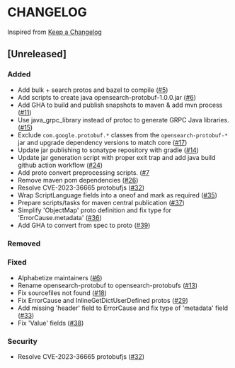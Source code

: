 # CHANGELOG

Inspired from [Keep a Changelog](https://keepachangelog.com/en/1.0.0/)

## [Unreleased]

### Added
- Add bulk + search protos and bazel to compile ([#5](https://github.com/opensearch-project/opensearch-protobufs/pull/5))
- Add scripts to create java opensearch-protobuf-1.0.0.jar ([#6](https://github.com/opensearch-project/opensearch-protobufs/pull/6))
- Add GHA to build and publish snapshots to maven & add mvn process ([#11](https://github.com/opensearch-project/opensearch-protobufs/pull/11))
- Use java_grpc_library instead of protoc to generate GRPC Java libraries. ([#15](https://github.com/opensearch-project/opensearch-protobufs/pull/15))
- Exclude `com.google.protobuf.*` classes from the `opensearch-protobuf-*` jar and upgrade dependency versions to match core ([#17](https://github.com/opensearch-project/opensearch-protobufs/pull/17))
- Update jar publishing to sonatype repository with gradle ([#14](https://github.com/opensearch-project/opensearch-protobufs/pull/14))
- Update jar generation script with proper exit trap and add java build github action workflow ([#24](https://github.com/opensearch-project/opensearch-protobufs/pull/24))
- Add proto convert preprocessing scripts. ([#7](https://github.com/opensearch-project/opensearch-protobufs/pull/7)
- Remove maven pom dependencies ([#26](https://github.com/opensearch-project/opensearch-protobufs/pull/26))
- Resolve CVE-2023-36665 protobufjs ([#32](https://github.com/opensearch-project/opensearch-protobufs/pull/32))
- Wrap ScriptLanguage fields into a oneof and mark as required ([#35](https://github.com/opensearch-project/opensearch-protobufs/pull/35))
- Prepare scripts/tasks for maven central publication ([#37](https://github.com/opensearch-project/opensearch-protobufs/pull/37))
- Simplify 'ObjectMap' proto definition and fix type for 'ErrorCause.metadata' ([#36](https://github.com/opensearch-project/opensearch-protobufs/pull/36))
- Add GHA to convert from spec to proto ([#39](https://github.com/opensearch-project/opensearch-protobufs/pull/39))

### Removed

### Fixed
- Alphabetize maintainers ([#6](https://github.com/opensearch-project/opensearch-protobufs/pull/7))
- Rename opensearch-protobuf to opensearch-protobufs ([#13](https://github.com/opensearch-project/opensearch-protobufs/pull/13))
- Fix sourcefiles not found ([#18](https://github.com/opensearch-project/opensearch-protobufs/pull/18))
- Fix ErrorCause and InlineGetDictUserDefined protos ([#29](https://github.com/opensearch-project/opensearch-protobufs/pull/29))
- Add missing 'header' field to ErrorCause and fix type of 'metadata' field ([#33](https://github.com/opensearch-project/opensearch-protobufs/pull/33))
- Fix 'Value' fields ([#38](https://github.com/opensearch-project/opensearch-protobufs/pull/38))

### Security
- Resolve CVE-2023-36665 protobufjs ([#32](https://github.com/opensearch-project/opensearch-protobufs/pull/32))
